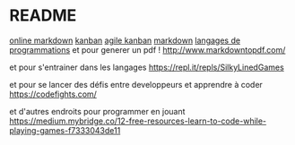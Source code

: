 # README
[online markdown](https://stackedit.io/app)
[kanban](https://fr.wikipedia.org/wiki/Kanban)
[agile kanban](https://fr.atlassian.com/agile/kanban)
[markdown](https://fr.wikipedia.org/wiki/Markdown)
[langages de programmations](https://www.tiobe.com/tiobe-index/)
et pour generer un pdf !
http://www.markdowntopdf.com/

et pour s'entrainer dans les langages
https://repl.it/repls/SilkyLinedGames

et pour se lancer des défis entre developpeurs et apprendre à coder 
https://codefights.com/

et d'autres endroits pour programmer en jouant
https://medium.mybridge.co/12-free-resources-learn-to-code-while-playing-games-f7333043de11


